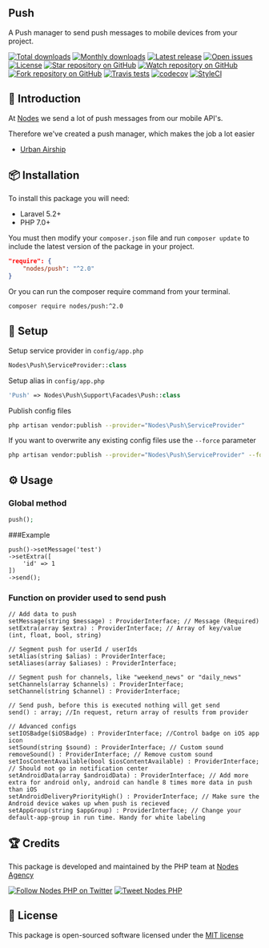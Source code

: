 ## Push

A Push manager to send push messages to mobile devices from your project.

[![Total downloads](https://img.shields.io/packagist/dt/nodes/push.svg)](https://packagist.org/packages/nodes/push)
[![Monthly downloads](https://img.shields.io/packagist/dm/nodes/push.svg)](https://packagist.org/packages/nodes/push)
[![Latest release](https://img.shields.io/packagist/v/nodes/push.svg)](https://packagist.org/packages/nodes/push)
[![Open issues](https://img.shields.io/github/issues/nodes-php/push.svg)](https://github.com/nodes-php/push/issues)
[![License](https://img.shields.io/packagist/l/nodes/push.svg)](https://packagist.org/packages/nodes/push)
[![Star repository on GitHub](https://img.shields.io/github/stars/nodes-php/push.svg?style=social&label=Star)](https://github.com/nodes-php/push/stargazers)
[![Watch repository on GitHub](https://img.shields.io/github/watchers/nodes-php/push.svg?style=social&label=Watch)](https://github.com/nodes-php/push/watchers)
[![Fork repository on GitHub](https://img.shields.io/github/forks/nodes-php/push.svg?style=social&label=Fork)](https://github.com/nodes-php/push/network)
[![Travis tests](https://img.shields.io/travis/nodes-php/push.svg)](https://travis-ci.org/nodes-php/push)
[![codecov](https://codecov.io/gh/nodes-php/push/branch/master/graph/badge.svg)](https://codecov.io/gh/nodes-php/push)
[![StyleCI](https://styleci.io/repos/45786098/shield)](https://styleci.io/repos/45786098)

## 📝 Introduction

At [Nodes](http://nodesagency.com) we send a lot of push messages from our mobile API's.

Therefore we've created a push manager, which makes the job a lot easier

- [Urban Airship](http://urbanairship.com)

## 📦 Installation

To install this package you will need:

* Laravel 5.2+
* PHP 7.0+


You must then modify your `composer.json` file and run `composer update` to include the latest version of the package in your project.

```json
"require": {
    "nodes/push": "^2.0"
}
```

Or you can run the composer require command from your terminal.

```bash
composer require nodes/push:^2.0
```

## 🔧 Setup

Setup service provider in `config/app.php`

```php
Nodes\Push\ServiceProvider::class
```

Setup alias in `config/app.php`

```php
'Push' => Nodes\Push\Support\Facades\Push::class
```

Publish config files

```bash
php artisan vendor:publish --provider="Nodes\Push\ServiceProvider"
```

If you want to overwrite any existing config files use the `--force` parameter

```bash
php artisan vendor:publish --provider="Nodes\Push\ServiceProvider" --force
```

## ⚙ Usage

### Global method

```php
push();
```

###Example
```
push()->setMessage('test')
->setExtra([
    'id' => 1
])
->send();
```

### Function on provider used to send push
```
// Add data to push
setMessage(string $message) : ProviderInterface; // Message (Required)
setExtra(array $extra) : ProviderInterface; // Array of key/value (int, float, bool, string)

// Segment push for userId / userIds
setAlias(string $alias) : ProviderInterface;
setAliases(array $aliases) : ProviderInterface;

// Segment push for channels, like "weekend_news" or "daily_news"
setChannels(array $channels) : ProviderInterface;
setChannel(string $channel) : ProviderInterface;

// Send push, before this is executed nothing will get send
send() : array; //In request, return array of results from provider

// Advanced configs
setIOSBadge($iOSBadge) : ProviderInterface; //Control badge on iOS app icon
setSound(string $sound) : ProviderInterface; // Custom sound
removeSound() : ProviderInterface; // Remove custom sound
setIosContentAvailable(bool $iosContentAvailable) : ProviderInterface; // Should not go in notification center
setAndroidData(array $androidData) : ProviderInterface; // Add more extra for android only, android can handle 8 times more data in push than iOS
setAndroidDeliveryPriorityHigh() : ProviderInterface; // Make sure the Android device wakes up when push is recieved 
setAppGroup(string $appGroup) : ProviderInterface; // Change your default-app-group in run time. Handy for white labeling
```

## 🏆 Credits

This package is developed and maintained by the PHP team at [Nodes Agency](http://nodesagency.com)

[![Follow Nodes PHP on Twitter](https://img.shields.io/twitter/follow/nodesphp.svg?style=social)](https://twitter.com/nodesphp) [![Tweet Nodes PHP](https://img.shields.io/twitter/url/http/nodesphp.svg?style=social)](https://twitter.com/nodesphp)

## 📄 License

This package is open-sourced software licensed under the [MIT license](http://opensource.org/licenses/MIT)
